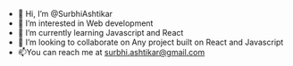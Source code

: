 - 👋 Hi, I’m @SurbhiAshtikar
- 👀 I’m interested in Web development
- 🌱 I’m currently learning Javascript and React
- 💞️ I’m looking to collaborate on Any project built on React and Javascript
- 📫You can reach me at surbhi.ashtikar@gmail.com

<!---
SurbhiAshtikar/SurbhiAshtikar is a ✨ special ✨ repository because its `README.md` (this file) appears on your GitHub profile.
You can click the Preview link to take a look at your changes.
--->
